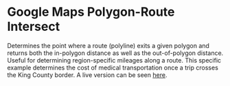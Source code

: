 # Google Maps Polygon-Route Intersect
Determines the point where a route (polyline) exits a given polygon and returns both the in-polygon distance as well as the out-of-polygon distance. Useful for determining region-specific mileages along a route. This specific example determines the cost of medical transportation once a trip crosses the King County border. A live version can be seen [here](http://outofcounty.com).
